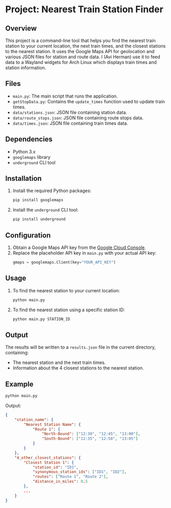 # Project: Nearest Train Station Finder

## Overview
This project is a command-line tool that helps you find the nearest train station to your current location, the next train times, and the closest stations to the nearest station. It uses the Google Maps API for geolocation and various JSON files for station and route data. I (Avi Herman) use it to feed data to a Wayland widgets for Arch Linux which displays train times and station information.

## Files
- `main.py`: The main script that runs the application.
- `getStopData.py`: Contains the `update_times` function used to update train times.
- `data/stations.json`: JSON file containing station data.
- `data/route_stops.json`: JSON file containing route stops data.
- `data/times.json`: JSON file containing train times data.

## Dependencies
- Python 3.x
- `googlemaps` library
- `underground` CLI tool

## Installation
1. Install the required Python packages:
    ```sh
    pip install googlemaps
    ```

3. Install the `underground` CLI tool:
    ```sh
    pip install underground
    ```

## Configuration
1. Obtain a Google Maps API key from the [Google Cloud Console](https://console.cloud.google.com/).
2. Replace the placeholder API key in `main.py` with your actual API key:
    ```python
    gmaps = googlemaps.Client(key="YOUR_API_KEY")
    ```

## Usage
1. To find the nearest station to your current location:
    ```sh
    python main.py
    ```

2. To find the nearest station using a specific station ID:
    ```sh
    python main.py STATION_ID
    ```

## Output
The results will be written to a `results.json` file in the current directory, containing:
- The nearest station and the next train times.
- Information about the 4 closest stations to the nearest station.

## Example
```sh
python main.py
```
Output:
```json
{
    "station_name": {
        "Nearest Station Name": {
            "Route 1": {
                "North-Bound": ["12:30", "12:45", "13:00"],
                "South-Bound": ["12:35", "12:50", "13:05"]
            }
        }
    },
    "4_other_closest_stations": {
        "Closest Station 1": {
            "station_id": "ID1",
            "synonymous_station_ids": ["ID1", "ID2"],
            "routes": ["Route 1", "Route 2"],
            "distance_in_miles": 0.5
        },
        ...
    }
}
